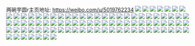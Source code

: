 两碗芋圆r主页地址: https://weibo.com/u/5019762234 
![](https://wx4.sinaimg.cn/mw2000/005tIpt0ly1h8uctrthdpj30u013uk17.jpg) 
![](https://wx4.sinaimg.cn/mw2000/005tIpt0ly1h8uayshrpqj30u0140tek.jpg) 
![](https://wx4.sinaimg.cn/mw2000/005tIpt0ly1h8uayrppinj30u0140dnw.jpg) 
![](https://wx4.sinaimg.cn/mw2000/005tIpt0ly1h8uayv8e3vj30u015sk4m.jpg) 
![](https://wx4.sinaimg.cn/mw2000/005tIpt0ly1h8uayu5hlpj30u0140dqm.jpg) 
![](https://wx4.sinaimg.cn/mw2000/005tIpt0ly1h8uayt8d6jj30u0140jzq.jpg) 
![](https://wx4.sinaimg.cn/mw2000/005tIpt0ly1h8ruljo7zzj30u00u0wkm.jpg) 
![](https://wx4.sinaimg.cn/mw2000/005tIpt0ly1h8ruljweprj30u00u0wi9.jpg) 
![](https://wx4.sinaimg.cn/mw2000/005tIpt0ly1h8ru147sfpj30u0142wms.jpg) 
![](https://wx4.sinaimg.cn/mw2000/005tIpt0ly1h8ru0tctp6j30u00u07d1.jpg) 
![](https://wx4.sinaimg.cn/mw2000/005tIpt0ly1h8k28tp3mgj316o1kwqox.jpg) 
![](https://wx4.sinaimg.cn/mw2000/005tIpt0ly1h8k28urflwj32c03401l0.jpg) 
![](https://wx4.sinaimg.cn/mw2000/005tIpt0ly1h8exfghop2j32792xre84.jpg) 
![](https://wx4.sinaimg.cn/mw2000/005tIpt0ly1h8exfjbbodj31o0280b2g.jpg) 
![](https://wx4.sinaimg.cn/mw2000/005tIpt0ly1h8exfdlakvj327m2wy1ky.jpg) 
![](https://wx4.sinaimg.cn/mw2000/005tIpt0ly1h8exfebo2pj32662wdqv5.jpg) 
![](https://wx4.sinaimg.cn/mw2000/005tIpt0ly1h8exfal6f8j31s035sx6q.jpg) 
![](https://wx4.sinaimg.cn/mw2000/005tIpt0ly1h8exfb6iyuj32972c0x6p.jpg) 
![](https://wx4.sinaimg.cn/mw2000/005tIpt0ly1h8exf8svs6j31o0280npd.jpg) 
![](https://wx4.sinaimg.cn/mw2000/005tIpt0ly1h8exfbvqg3j32c03404qq.jpg) 
![](https://wx4.sinaimg.cn/mw2000/005tIpt0ly1h8exfcq230j32db35r4qq.jpg) 
![](https://wx4.sinaimg.cn/mw2000/005tIpt0ly1h84vz0iy6pj30u00u0102.jpg) 
![](https://wx4.sinaimg.cn/mw2000/005tIpt0ly1h84vz05x6ej30u00u0thh.jpg) 
![](https://wx4.sinaimg.cn/mw2000/005tIpt0ly1h84qlgg44cj326l26lhdu.jpg) 
![](https://wx4.sinaimg.cn/mw2000/005tIpt0ly1h84qliy6ejj31o0280npe.jpg) 
![](https://wx4.sinaimg.cn/mw2000/005tIpt0ly1h84qljn3e7j33403401ky.jpg) 
![](https://wx4.sinaimg.cn/mw2000/005tIpt0ly1h84qlnbxdoj32dc35sqvc.jpg) 
![](https://wx4.sinaimg.cn/mw2000/005tIpt0ly1h84qlh2pcdj32c02c0b2a.jpg) 
![](https://wx4.sinaimg.cn/mw2000/005tIpt0ly1h84qloipkgj323w23w4qq.jpg) 
![](https://wx4.sinaimg.cn/mw2000/005tIpt0ly1h85wvx886uj30u00u00yn.jpg) 
![](https://wx4.sinaimg.cn/mw2000/005tIpt0ly1h80eo5uddej30u014047l.jpg) 
![](https://wx4.sinaimg.cn/mw2000/005tIpt0ly1h80eo6ep2mj30u0141wp7.jpg) 
![](https://wx4.sinaimg.cn/mw2000/005tIpt0ly1h80eo5dkj3j30u0140n37.jpg) 
![](https://wx4.sinaimg.cn/mw2000/005tIpt0ly1h7v92wsvihj30u0140thx.jpg) 
![](https://wx4.sinaimg.cn/mw2000/005tIpt0ly1h7v92wgf09j30u0141ah5.jpg) 
![](https://wx4.sinaimg.cn/mw2000/005tIpt0ly1h7r2vi25a3j30u0140144.jpg) 
![](https://wx4.sinaimg.cn/mw2000/005tIpt0ly1h7r2vig6wsj30u0140ah6.jpg) 
![](https://wx4.sinaimg.cn/mw2000/005tIpt0ly1h7r2xmn5qyj30u0140wk6.jpg) 
![](https://wx4.sinaimg.cn/mw2000/005tIpt0ly1h7lhz1ru75j30u01400z7.jpg) 
![](https://wx4.sinaimg.cn/mw2000/005tIpt0ly1h7nrgd881bj30u0140aho.jpg) 
![](https://wx4.sinaimg.cn/mw2000/005tIpt0ly1h7nrgdmt1zj30u00u00wa.jpg) 
![](https://wx4.sinaimg.cn/mw2000/005tIpt0ly1h7nrybjhb5j30u20u0agw.jpg) 
![](https://wx4.sinaimg.cn/mw2000/005tIpt0ly1h7nrrz03jxj30u0140jyn.jpg) 
![](https://wx4.sinaimg.cn/mw2000/005tIpt0ly1h7nrgcoodgj30u013zqej.jpg) 
![](https://wx4.sinaimg.cn/mw2000/005tIpt0ly1h7nryqzwslj30u019gwnq.jpg) 
![](https://wx4.sinaimg.cn/mw2000/005tIpt0ly1h7nrybwd4tj30u00u0mzz.jpg) 
![](https://wx4.sinaimg.cn/mw2000/005tIpt0ly1h7leyfgh9pj30u0140qci.jpg) 
![](https://wx4.sinaimg.cn/mw2000/005tIpt0ly1h79kzfkmtnj30u0140don.jpg) 
![](https://wx4.sinaimg.cn/mw2000/005tIpt0ly1h79kzf7n36j30u00u0aga.jpg) 
![](https://wx4.sinaimg.cn/mw2000/005tIpt0ly1h79kzfut4aj30u00u0jtw.jpg) 
![](https://wx4.sinaimg.cn/mw2000/005tIpt0ly1h772pp5wt3j30u0190tl7.jpg) 
![](https://wx4.sinaimg.cn/mw2000/005tIpt0ly1h772pplbyaj30u0140tfb.jpg) 
![](https://wx4.sinaimg.cn/mw2000/005tIpt0ly1h772popqfpj30u00u0ac9.jpg) 
![](https://wx4.sinaimg.cn/mw2000/005tIpt0ly1h7060cieqcj30u014079m.jpg) 
![](https://wx4.sinaimg.cn/mw2000/005tIpt0ly1h7060cu6erj30u00u0afo.jpg) 
![](https://wx4.sinaimg.cn/mw2000/005tIpt0ly1h7060c2kxjj30u00u0af0.jpg) 
![](https://wx4.sinaimg.cn/mw2000/005tIpt0ly1h6ydboih18j32c02af4qr.jpg) 
![](https://wx4.sinaimg.cn/mw2000/005tIpt0ly1h6qw5qb4dcj30u00u0jyt.jpg) 
![](https://wx4.sinaimg.cn/mw2000/005tIpt0ly1h6qw5qv1irj30u0140wk2.jpg) 
![](https://wx4.sinaimg.cn/mw2000/005tIpt0ly1h6qw5q0k4bj30u00u0dig.jpg) 
![](https://wx4.sinaimg.cn/mw2000/005tIpt0ly1h6qw5p3o4vj30lc0sg78a.jpg) 
![](https://wx4.sinaimg.cn/mw2000/005tIpt0ly1h6qw5pc5pyj30u00u0ta2.jpg) 
![](https://wx4.sinaimg.cn/mw2000/005tIpt0ly1h6qw5porxrj30u00u0mzr.jpg) 
![](https://wx4.sinaimg.cn/mw2000/005tIpt0ly1h6qw5r428uj30u00u0my4.jpg) 
![](https://wx4.sinaimg.cn/mw2000/005tIpt0ly1h6qw5qiq72j30u00u00vh.jpg) 
![](https://wx4.sinaimg.cn/mw2000/005tIpt0ly1h6qw5rj5s2j30u00u0tcl.jpg) 
![](https://wx4.sinaimg.cn/mw2000/005tIpt0ly1h6glw7oqj0j30ym0u00zc.jpg) 
![](https://wx4.sinaimg.cn/mw2000/005tIpt0ly1h6dgicf20bj31xi1xinpd.jpg) 
![](https://wx4.sinaimg.cn/mw2000/005tIpt0ly1h6dgijqwicj3263263e83.jpg) 
![](https://wx4.sinaimg.cn/mw2000/005tIpt0ly1h5w76t2mcdj30u0141wnu.jpg) 
![](https://wx4.sinaimg.cn/mw2000/005tIpt0ly1h5w76sotuij30u00u0431.jpg) 
![](https://wx4.sinaimg.cn/mw2000/005tIpt0ly1h5vzgcxlp1j30u0140k1m.jpg) 
![](https://wx4.sinaimg.cn/mw2000/005tIpt0ly1h5vzgen6lrj30u00u0dhu.jpg) 
![](https://wx4.sinaimg.cn/mw2000/005tIpt0ly1h5vzgcfo4mj30u0140qbo.jpg) 
![](https://wx4.sinaimg.cn/mw2000/005tIpt0ly1h5vzgdp2p9j30u40u078l.jpg) 
![](https://wx4.sinaimg.cn/mw2000/005tIpt0ly1h4ziro2ry5j30u00u0764.jpg) 
![](https://wx4.sinaimg.cn/mw2000/005tIpt0ly1h4zirocn63j30u00u00uy.jpg) 
![](https://wx4.sinaimg.cn/mw2000/005tIpt0ly1h4ri4r4g8zj30u0140tf5.jpg) 
![](https://wx4.sinaimg.cn/mw2000/005tIpt0ly1h4ri4vxt8vj30u015kakq.jpg) 
![](https://wx4.sinaimg.cn/mw2000/005tIpt0ly1h4ri4rle9bj30u015sdpe.jpg) 
![](https://wx4.sinaimg.cn/mw2000/005tIpt0ly1h4ri4sz1x5j30u014iwp3.jpg) 
![](https://wx4.sinaimg.cn/mw2000/005tIpt0ly1h4ri4s9oasj30u0140141.jpg) 
![](https://wx4.sinaimg.cn/mw2000/005tIpt0ly1h4ri4ty4tkj30u00u0aix.jpg) 
![](https://wx4.sinaimg.cn/mw2000/005tIpt0ly1h4ri4uvm2lj30u00u0ahd.jpg) 
![](https://wx4.sinaimg.cn/mw2000/005tIpt0ly1h4ri4tex7gj30u00u0wjz.jpg) 
![](https://wx4.sinaimg.cn/mw2000/005tIpt0ly1h4ri4qpvvjj30u00u0459.jpg) 
![](https://wx4.sinaimg.cn/mw2000/005tIpt0ly1h4bfaypd7oj323n23n7lr.jpg) 
![](https://wx4.sinaimg.cn/mw2000/005tIpt0ly1h433j0w7blj30u0140dt1.jpg) 
![](https://wx4.sinaimg.cn/mw2000/005tIpt0ly1h433izzkvqj30u013m0z0.jpg) 
